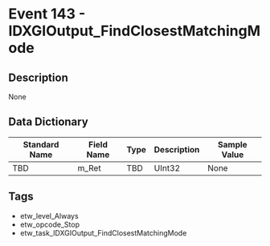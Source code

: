 # Event 143 - IDXGIOutput_FindClosestMatchingMode

## Description
None

## Data Dictionary
|Standard Name|Field Name|Type|Description|Sample Value|
|---|---|---|---|---|
|TBD|m_Ret|TBD|UInt32|None|None|

## Tags
* etw_level_Always
* etw_opcode_Stop
* etw_task_IDXGIOutput_FindClosestMatchingMode